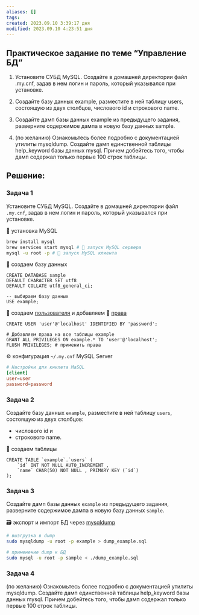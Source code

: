 ```yaml
---
aliases: []
tags:
created: 2023.09.10 3:39:17 дня
modified: 2023.09.10 4:23:51 дня
---
```


## Практическое задание по теме “Управление БД”

1. Установите СУБД MySQL. Создайте в домашней директории файл .my.cnf, задав в нем логин и пароль, который указывался при установке.

2. Создайте базу данных example, разместите в ней таблицу users, состоящую из двух столбцов, числового id и строкового name.

3. Создайте дамп базы данных example из предыдущего задания, разверните содержимое дампа в новую базу данных sample.

4. (по желанию) Ознакомьтесь более подробно с документацией утилиты mysqldump. Создайте дамп единственной таблицы help_keyword базы данных mysql. Причем добейтесь того, чтобы дамп содержал только первые 100 строк таблицы.

## Решение:

### Задача 1

Установите СУБД MySQL. Создайте в домашней директории файл `.my.cnf`, задав в нем логин и пароль, который указывался при установке.

📀 установка MySQL

```Bash
brew install mysql
brew services start mysql # 🚀 запуск MySQL сервера
mysql -u root -p # 🚀 запуск MySQL клиента
```

💾 создаем базу данных

```MySQL
CREATE DATABASE sample
DEFAULT CHARACTER SET utf8
DEFAULT COLLATE utf8_general_ci;

-- выбираем базу данных
USE example;
```

👤 создаем [пользователя](app://obsidian.md/%F0%9F%91%A4%20Account%20-%20MySQL) и добавляем 👮 [права](app://obsidian.md/%F0%9F%91%AE%D0%9F%D1%80%D0%B0%D0%B2%D0%B0)

```mysql
CREATE USER 'user'@'localhost' IDENTIFIED BY 'password';

# Добавляем права на все таблицы example
GRANT ALL PRIVILEGES ON example.* TO 'user'@'localhost';
FLUSH PRIVILEGES; # применить права
```

⚙️ конфигурация `~/.my.cnf` MySQL Server

```toml
# Настройки для книлета MaSQL
[client]
user=user
password=password
```

### Задача 2

Создайте базу данных `example`, разместите в ней таблицу `users`, состоящую из двух столбцов:

- числового id и
- строкового name.

💾 создаем таблицы

```mysql
CREATE TABLE `example`.`users` (
	`id` INT NOT NULL AUTO_INCREMENT ,
    `name` CHAR(50) NOT NULL , PRIMARY KEY (`id`)
);
```

### Задача 3

Создайте дамп базы данных `example` из предыдущего задания, разверните содержимое дампа в новую базу данных `sample`.

🗃️ экспорт и импорт БД через [mysqldump](app://obsidian.md/mysqldump)

```bash
# вызгрузка в dump
sudo mysqldump -u root -p example > dump_example.sql

# применение dump к БД
sudo mysql -u root -p sample < ./dump_example.sql
```

### Задача 4

(по желанию) Ознакомьтесь более подробно с документацией утилиты mysqldump. Создайте дамп единственной таблицы help_keyword базы данных mysql. Причем добейтесь того, чтобы дамп содержал только первые 100 строк таблицы.
